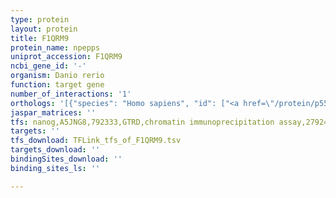 ```yaml
---
type: protein
layout: protein
title: F1QRM9
protein_name: npepps
uniprot_accession: F1QRM9
ncbi_gene_id: '-'
organism: Danio rerio
function: target gene
number_of_interactions: '1'
orthologs: '[{"species": "Homo sapiens", "id": ["<a href=\"/protein/p55786\">P55786</a>"]}, {"species": "Mus musculus", "id": ["<a href=\"/protein/q11011\">Q11011</a>"]}, {"species": "Rattus norvegicus", "id": ["<a href=\"/protein/f1m9v7\">F1M9V7</a>"]}, {"species": "Caenorhabditis elegans", "id": ["<a href=\"/protein/q4tt88\">Q4TT88</a>"]}, {"species": "Saccharomyces cerevisiae", "id": ["<a href=\"/protein/p37898\">P37898</a>", "<a href=\"/protein/p32454\">P32454</a>"]}]'
jaspar_matrices: ''
tfs: nanog,A5JNG8,792333,GTRD,chromatin immunoprecipitation assay,27924024%5Buid%5D,No
targets: ''
tfs_download: TFLink_tfs_of_F1QRM9.tsv
targets_download: ''
bindingSites_download: ''
binding_sites_ls: ''

---
```

